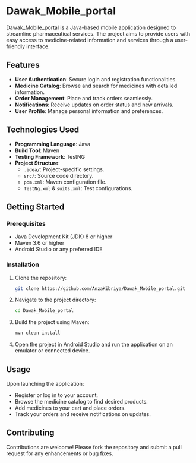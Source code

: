 # Dawak_Mobile_portal

Dawak_Mobile_portal is a Java-based mobile application designed to streamline pharmaceutical services.
The project aims to provide users with easy access to medicine-related information and services through a user-friendly interface.

## Features

- **User Authentication**: Secure login and registration functionalities.
- **Medicine Catalog**: Browse and search for medicines with detailed information.
- **Order Management**: Place and track orders seamlessly.
- **Notifications**: Receive updates on order status and new arrivals.
- **User Profile**: Manage personal information and preferences.

## Technologies Used

- **Programming Language**: Java
- **Build Tool**: Maven
- **Testing Framework**: TestNG
- **Project Structure**:
  - `.idea/`: Project-specific settings.
  - `src/`: Source code directory.
  - `pom.xml`: Maven configuration file.
  - `TestNg.xml` & `suits.xml`: Test configurations.

## Getting Started

### Prerequisites

- Java Development Kit (JDK) 8 or higher
- Maven 3.6 or higher
- Android Studio or any preferred IDE

### Installation

1. Clone the repository:
   ```bash
   git clone https://github.com/AnzaKibriya/Dawak_Mobile_portal.git
   ```

2. Navigate to the project directory:
   ```bash
   cd Dawak_Mobile_portal
   ```

3. Build the project using Maven:
   ```bash
   mvn clean install
   ```

4. Open the project in Android Studio and run the application on an emulator or connected device.

## Usage

Upon launching the application:
- Register or log in to your account.
- Browse the medicine catalog to find desired products.
- Add medicines to your cart and place orders.
- Track your orders and receive notifications on updates.

## Contributing

Contributions are welcome! Please fork the repository and submit a pull request for any enhancements or bug fixes.

